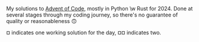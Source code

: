 My solutions to [Advent of Code](https://adventofcode.com/), mostly in Python \w Rust for 2024. Done at several stages through my coding journey, so there's no guarantee of quality or reasonableness 🙃

¤ indicates one working solution for the day, ¤¤ indicates two.
